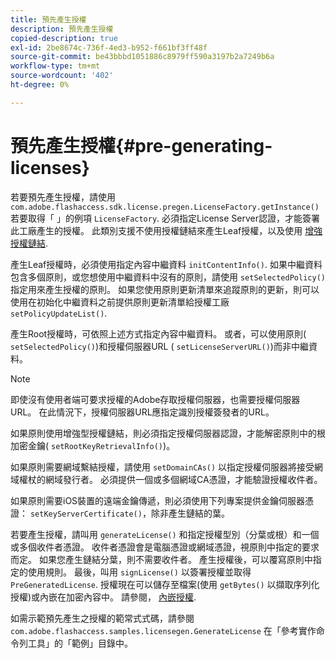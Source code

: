 ```yaml
---
title: 預先產生授權
description: 預先產生授權
copied-description: true
exl-id: 2be8674c-736f-4ed3-b952-f661bf3ff48f
source-git-commit: be43bbbd1051886c8979ff590a3197b2a7249b6a
workflow-type: tm+mt
source-wordcount: '402'
ht-degree: 0%

---
```


# 預先產生授權{#pre-generating-licenses}

若要預先產生授權，請使用 `com.adobe.flashaccess.sdk.license.pregen.LicenseFactory.getInstance()` 若要取得「 」的例項 `LicenseFactory`. 必須指定License Server認證，才能簽署此工廠產生的授權。 此類別支援不使用授權鏈結來產生Leaf授權，以及使用 [增強授權鏈結](../../aaxs-protecting-content/content-introduction/content-usage-rules/content-other-policy-options/content-enhanced-license-chaining.md).

產生Leaf授權時，必須使用指定內容中繼資料 `initContentInfo()`. 如果中繼資料包含多個原則，或您想使用中繼資料中沒有的原則，請使用 `setSelectedPolicy()` 指定用來產生授權的原則。 如果您使用原則更新清單來追蹤原則的更新，則可以使用在初始化中繼資料之前提供原則更新清單給授權工廠 `setPolicyUpdateList()`.

產生Root授權時，可依照上述方式指定內容中繼資料。 或者，可以使用原則( `setSelectedPolicy()`)和授權伺服器URL ( `setLicenseServerURL()`)而非中繼資料。

>[!NOTE]
>
>即使沒有使用者端可要求授權的Adobe存取授權伺服器，也需要授權伺服器URL。 在此情況下，授權伺服器URL應指定識別授權簽發者的URL。

如果原則使用增強型授權鏈結，則必須指定授權伺服器認證，才能解密原則中的根加密金鑰( `setRootKeyRetrievalInfo()`)。

如果原則需要網域繫結授權，請使用 `setDomainCAs()` 以指定授權伺服器將接受網域權杖的網域發行者。 必須提供一個或多個網域CA憑證，才能驗證授權收件者。

如果原則需要iOS裝置的遠端金鑰傳遞，則必須使用下列專案提供金鑰伺服器憑證： `setKeyServerCertificate()`，除非產生鏈結的葉。

若要產生授權，請叫用 `generateLicense()` 和指定授權型別（分葉或根）和一個或多個收件者憑證。 收件者憑證會是電腦憑證或網域憑證，視原則中指定的要求而定。 如果您產生鏈結分葉，則不需要收件者。 產生授權後，可以覆寫原則中指定的使用規則。 最後，叫用 `signLicense()` 以簽署授權並取得 `PreGeneratedLicense`. 授權現在可以儲存至檔案(使用 `getBytes()` 以擷取序列化授權)或內嵌在加密內容中。 請參閱， [內嵌授權](../../aaxs-protecting-content/content-pre-generating-and-embedded-licenses/content-embedding-licenses.md).

如需示範預先產生之授權的範常式式碼，請參閱 `com.adobe.flashaccess.samples.licensegen.GenerateLicense` 在「參考實作命令列工具」的「範例」目錄中。
